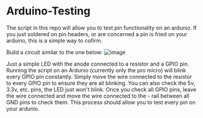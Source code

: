 # Arduino-Testing
The script in this repo will allow you to test pin functionality on an ardunio. If you just soldered on pin headers, or are concerned a pin is fried on your arduino, this is a simple way to cofirm.

Build a circuit similar to the one below:
![image](https://github.com/ryan123rudder/Arduino-Testing/assets/42309874/3369d25e-bd08-4697-b019-c396eea48423)

Just a simple LED with the anode connected to a resistor and a GPIO pin. Running the script on an Ardunio (currently only the pro micro) will blink every GPIO pin constantly. Simply move the wire connected to the resistor to every GPIO pin to ensure they are all blinking. You can also check the 5v, 3.3v, etc. pins, the LED just won't blink. Once you check all GPIO pins, leave the wire connected and move the wire connected to the - rail between all GND pins to check them. This process should allow you to test every pin on your ardunio.
